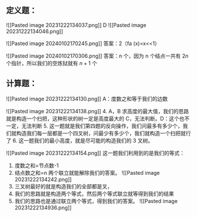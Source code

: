 ## 定义题：
![[Pasted image 20231222134037.png]]
D
![[Pasted image 20231222134046.png]]

![[Pasted image 20240102170245.png]]
答案：2（fa (x)=x<<1）

![[Pasted image 20240102170306.png]]
答案：n 个，因为 n 个结点一共有 $2n$ 个指针，所以我们的空炼狱就有 $n+1$ 个


## 计算题：
![[Pasted image 20231222134130.png]]
A：度数之和等于我们的边数

![[Pasted image 20231222134138.png]]
4. A，B 求高度的最大值，我们的思路就是构造一个扫把，这种形状的树一定是高度最大的 C，无法判断。D：这个也不一定，无法判断
5. 这一题就是我们第四题的反向操作，我们问最多有多少个，我们就构造我们每一层都是一个四叉树，问最少有多少个，我们就构造一个扫把就行了
6. 这一题我们的最小高度，就是尽可能的构造我们的 3 叉树。

![[Pasted image 20231222134154.png]]
这一题我们利用到的是我们的等式：
1. 度数之和=节点数-1
2. 结点数之和=n
两个联立就能解除我们的答案。
![[Pasted image 20231222134242.png]]
01. 三叉树最好的就是构造我们的全部都是叉，
02. 我们的思路就是构造两个等式，然后两个等式联立就等得到我们的结果
03. 我们的思路也是通过联立两个等式，得到我们的答案。
![[Pasted image 20231222134936.png]]